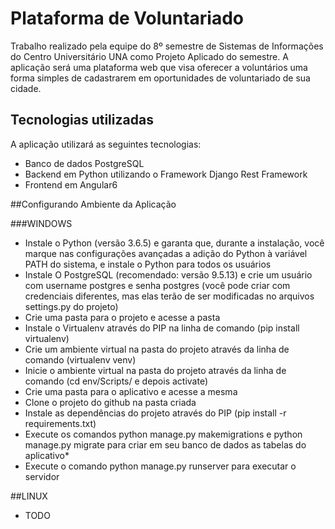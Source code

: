 # Plataforma de Voluntariado
Trabalho realizado pela equipe do 8º semestre de Sistemas de Informações do Centro Universitário UNA como Projeto Aplicado do semestre.
A aplicação será uma plataforma web que visa oferecer a voluntários uma forma simples de cadastrarem em oportunidades de voluntariado de sua cidade.

## Tecnologias utilizadas 
A aplicação utilizará as seguintes tecnologias:

* Banco de dados PostgreSQL
* Backend em Python utilizando o Framework Django Rest Framework
* Frontend em Angular6

##Configurando Ambiente da Aplicação

###WINDOWS

* Instale o Python (versão 3.6.5) e garanta que, durante a instalação, você marque nas configurações avançadas a adição do Python à variável PATH do sistema, e instale o Python para todos os usuários
* Instale O PostgreSQL (recomendado: versão 9.5.13) e crie um usuário com username postgres e senha postgres (você pode criar com credenciais diferentes, mas elas terão de ser modificadas no arquivos settings.py do projeto)
* Crie uma pasta para o projeto e acesse a pasta
* Instale o Virtualenv através do PIP na linha de comando (pip install virtualenv)
* Crie um ambiente virtual na pasta do projeto através da linha de comando (virtualenv venv)
* Inicie o ambiente virtual na pasta do projeto através da linha de comando (cd env/Scripts/  e depois  activate)
* Crie uma pasta para o aplicativo e acesse a mesma
* Clone o projeto do github na pasta criada
* Instale as dependências do projeto através do PIP (pip install -r requirements.txt)
* Execute os comandos python manage.py makemigrations e python manage.py migrate para criar em seu banco de dados as tabelas do aplicativo*
* Execute o comando python manage.py runserver para executar o servidor

##LINUX

* TODO